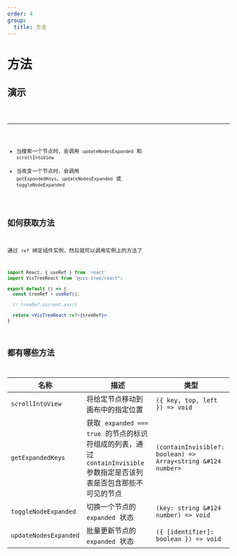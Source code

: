 ```yaml
---
order: 4
group:
  title: 方法
---
```


# 方法

## 演示

<code src="./index.jsx" >

---

- 当搜索一个节点时，会调用 `updateNodesExpanded` 和 `scrollIntoView`
- 当改变一个节点时，会调用 `getExpandedKeys`、`updateNodesExpanded` 或 `toggleNodeExpanded`

## 如何获取方法

通过 `ref` 绑定组件实例，然后就可以调用实例上的方法了

```jsx | pure
import React, { useRef } from 'react'
import VisTreeReact from "@vis-tree/react";

export default () => {
  const treeRef = useRef();

  // treeRef.current.xxx()

  return <VisTreeReact ref={treeRef}>
}
```

## 都有哪些方法

| 名称                  | 描述                                                                                                                  | 类型                                                                    |
| --------------------- | --------------------------------------------------------------------------------------------------------------------- | ----------------------------------------------------------------------- |
| `scrollIntoView`      | 将给定节点移动到画布中的指定位置                                                                                      | `({ key, top, left }) => void`                                          |
| `getExpandedKeys`     | 获取 `expanded === true` 的节点的标识符组成的列表，通过 `containInvisible` 参数指定是否该列表是否包含那些不可见的节点 | <code>(containInvisible?: boolean) => Array<string &#124 number></code> |
| `toggleNodeExpanded`  | 切换一个节点的 `expanded` 状态                                                                                        | <code>(key: string &#124 number) => void</code>                         |
| `updateNodesExpanded` | 批量更新节点的 `expanded` 状态                                                                                        | `({ [identifier]: boolean }) => void`                                   |

